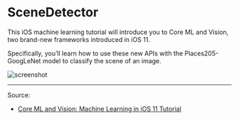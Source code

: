 # SceneDetector

This iOS machine learning tutorial will introduce you to Core ML and Vision, two brand-new frameworks introduced in iOS 11.

Specifically, you’ll learn how to use these new APIs with the Places205-GoogLeNet model to classify the scene of an image.

![screenshot](https://koenig-media.raywenderlich.com/uploads/2017/06/Screen-Shot-2017-06-09-at-12.47.28-PM.png)

---

Source:

- [Core ML and Vision: Machine Learning in iOS 11 Tutorial](https://www.raywenderlich.com/164213/coreml-and-vision-machine-learning-in-ios-11-tutorial)
